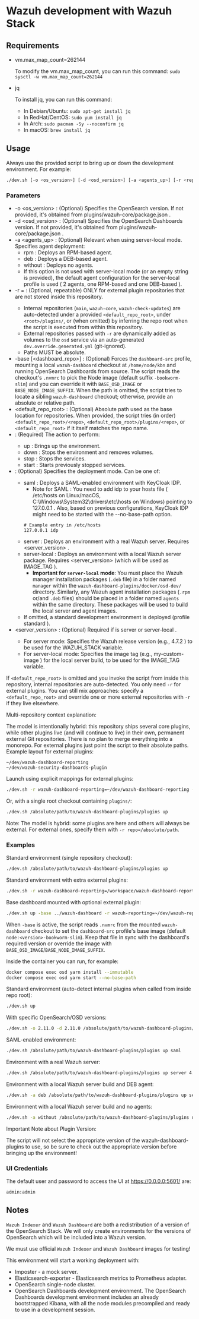 # Wazuh development with Wazuh Stack

## Requirements

- vm.max_map_count=262144

  To modify the vm.max_map_count, you can run this command:
  `sudo sysctl -w vm.max_map_count=262144`

- jq

  To install jq, you can run this command:

  - In Debian/Ubuntu:
    `sudo apt-get install jq`
  - In RedHat/CentOS:
    `sudo yum install jq`
  - In Arch:
    `sudo pacman -Sy --noconfirm jq`
  - In macOS:
    `brew install jq`

## Usage

Always use the provided script to bring up or down the development environment. For example:

```bash
./dev.sh [-o <os_version>] [-d <osd_version>] [-a <agents_up>] [-r <repo>=<absolute_path> ...] [-base [<dashboard_repo>]] [<default_repo_root>] <action> [<mode>] [<server_version>]
```

### Parameters

- -o <os_version> : (Optional) Specifies the OpenSearch version. If not provided, it's obtained from plugins/wazuh-core/package.json .
- -d <osd_version> : (Optional) Specifies the OpenSearch Dashboards version. If not provided, it's obtained from plugins/wazuh-core/package.json .
- -a <agents_up> : (Optional) Relevant when using server-local mode. Specifies agent deployment:
  - rpm : Deploys an RPM-based agent.
  - deb : Deploys a DEB-based agent.
  - without : Deploys no agents.
  - If this option is not used with server-local mode (or an empty string is provided), the default agent configuration for the server-local profile is used ( 2 agents, one RPM-based and one DEB-based ).
- -r <repo>=<path> : (Optional, repeatable) ONLY for external plugin repositories that are not stored inside this repository.
  - Internal repositories (`main`, `wazuh-core`, `wazuh-check-updates`) are auto-detected under a provided `<default_repo_root>`, under `<root>/plugins/`, or (when omitted) by inferring the repo root when the script is executed from within this repository.
  - External repositories passed with `-r` are dynamically added as volumes to the `osd` service via an auto-generated `dev.override.generated.yml` (git-ignored).
  - Paths MUST be absolute.
- -base [<dashboard_repo>] : (Optional) Forces the `dashboard-src` profile, mounting a local `wazuh-dashboard` checkout at `/home/node/kbn` and running OpenSearch Dashboards from source. The script reads the checkout's `.nvmrc` to pick the Node image (default suffix `-bookworm-slim`) and you can override it with `BASE_OSD_IMAGE` or `BASE_NODE_IMAGE_SUFFIX`. When the path is omitted, the script tries to locate a sibling `wazuh-dashboard` checkout; otherwise, provide an absolute or relative path.
- <default_repo_root> : (Optional) Absolute path used as the base location for repositories. When provided, the script tries (in order) `<default_repo_root>/<repo>`, `<default_repo_root>/plugins/<repo>`, or `<default_repo_root>` if it itself matches the repo name.
- <action> : (Required) The action to perform:
  - up : Brings up the environment.
  - down : Stops the environment and removes volumes.
  - stop : Stops the services.
  - start : Starts previously stopped services.
- <mode> : (Optional) Specifies the deployment mode. Can be one of:
  - saml : Deploys a SAML-enabled environment with KeyCloak IDP.
    - Note for SAML : You need to add idp to your hosts file ( /etc/hosts on Linux/macOS, C:\Windows\System32\drivers\etc\hosts on Windows) pointing to 127.0.0.1 . Also, based on previous configurations, KeyCloak IDP might need to be started with the --no-base-path option.
    ```
    # Example entry in /etc/hosts
    127.0.0.1 idp
    ```
  - server : Deploys an environment with a real Wazuh server. Requires <server_version> .
  - server-local : Deploys an environment with a local Wazuh server package. Requires <server_version> (which will be used as IMAGE_TAG ).
    - **Important for `server-local` mode**: You must place the Wazuh manager installation packages (`.deb` file) in a folder named `manager` within the `wazuh-dashboard-plugins/docker/osd-dev/` directory. Similarly, any Wazuh agent installation packages (`.rpm` or/and `.deb` files) should be placed in a folder named `agents` within the same directory. These packages will be used to build the local server and agent images.
  - If omitted, a standard development environment is deployed (profile standard ).
- <server_version> : (Optional) Required if <mode> is server or server-local .
  - For server mode: Specifies the Wazuh release version (e.g., 4.7.2 ) to be used for the WAZUH_STACK variable.
  - For server-local mode: Specifies the image tag (e.g., my-custom-image ) for the local server build, to be used for the IMAGE_TAG variable.

If `<default_repo_root>` is omitted and you invoke the script from inside this repository, internal repositories are auto-detected. You only need `-r` for external plugins. You can still mix approaches: specify a `<default_repo_root>` and override one or more external repositories with `-r` if they live elsewhere.

Multi-repository context explanation:

The model is intentionally hybrid: this repository ships several core plugins, while other plugins live (and will continue to live) in their own, permanent external Git repositories. There is no plan to merge everything into a monorepo. For external plugins just point the script to their absolute paths. Example layout for external plugins:

```
~/dev/wazuh-dashboard-reporting
~/dev/wazuh-security-dashboards-plugin
```

Launch using explicit mappings for external plugins:

```bash
./dev.sh -r wazuh-dashboard-reporting=~/dev/wazuh-dashboard-reporting -r wazuh-security-dashboards-plugin=~/dev/wazuh-security-dashboards-plugin up
```

Or, with a single root checkout containing `plugins/`:

```bash
./dev.sh /absolute/path/to/wazuh-dashboard-plugins/plugins up
```

Note: The model is hybrid: some plugins are here and others will always be external. For external ones, specify them with `-r repo=/absolute/path`.

### Examples

Standard environment (single repository checkout):

```sh
./dev.sh /absolute/path/to/wazuh-dashboard-plugins/plugins up
```

Standard environment with extra external plugins:

```sh
./dev.sh -r wazuh-dashboard-reporting=/workspace/wazuh-dashboard-reporting -r wazuh-security-dashboards-plugin=/workspace/wazuh-security-dashboards-plugin up
```

Base dashboard mounted with optional external plugin:

```sh
./dev.sh up -base ../wazuh-dashboard -r wazuh-reporting=~/dev/wazuh-reporting
```

When `-base` is active, the script reads `.nvmrc` from the mounted `wazuh-dashboard` checkout to set the `dashboard-src` profile's base image (default `node:<version>-bookworm-slim`). Keep that file in sync with the dashboard's required version or override the image with `BASE_OSD_IMAGE`/`BASE_NODE_IMAGE_SUFFIX`.

Inside the container you can run, for example:

```sh
docker compose exec osd yarn install --immutable
docker compose exec osd yarn start --no-base-path
```

Standard environment (auto-detect internal plugins when called from inside repo root):

```sh
./dev.sh up
```

With specific OpenSearch/OSD versions:

```sh
./dev.sh -o 2.11.0 -d 2.11.0 /absolute/path/to/wazuh-dashboard-plugins/plugins up
```

SAML-enabled environment:

```sh
./dev.sh /absolute/path/to/wazuh-dashboard-plugins/plugins up saml
```

Environment with a real Wazuh server:

```sh
./dev.sh /absolute/path/to/wazuh-dashboard-plugins/plugins up server 4.7.2
```

Environment with a local Wazuh server build and DEB agent:

```sh
./dev.sh -a deb /absolute/path/to/wazuh-dashboard-plugins/plugins up server-local my-custom-tag
```

Environment with a local Wazuh server build and no agents:

```sh
./dev.sh -a without /absolute/path/to/wazuh-dashboard-plugins/plugins up server-local my-custom-tag
```

Important Note about Plugin Version:

The script will not select the appropriate version of the wazuh-dashboard-plugins to use, so be sure to check out the appropriate version before bringing up the environment!

### UI Credentials

The default user and password to access the UI at https://0.0.0.0:5601/ are:

```
admin:admin
```

## Notes

`Wazuh Indexer` and `Wazuh Dashboard` are both a redistribution of a
version of the OpenSearch Stack. We will only create environments for
the versions of OpenSearch which will be included into a Wazuh
version.

We must use official `Wazuh Indexer` and `Wazuh Dashboard` images for
testing!

This environment will start a working deployment with:

- Imposter - a mock server.
- Elasticsearch-exporter - Elasticsearch metrics to Prometheus adapter.
- OpenSearch single-node cluster.
- OpenSearch Dashboards development environment.
  The OpenSearch Dashboards development environment includes an already
  bootstrapped Kibana, with all the node modules precompiled and ready to
  use in a development session.
